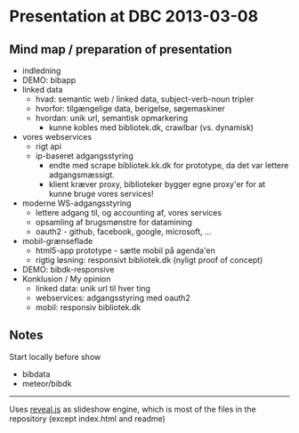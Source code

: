 # Presentation at DBC 2013-03-08


## Mind map / preparation of presentation


- indledning
- DEMO: bibapp
- linked data
    - hvad: semantic web / linked data, subject-verb-noun tripler
    - hvorfor: tilgængelige data, berigelse, søgemaskiner
    - hvordan: unik url, semantisk opmarkering
        - kunne kobles med bibliotek.dk, crawlbar (vs. dynamisk)
- vores webservices
    - rigt api
    - ip-baseret adgangsstyring
        - endte med scrape bibliotek.kk.dk for prototype, da det var lettere adgangsmæssigt.
        - klient kræver proxy, biblioteker bygger egne proxy'er for at kunne bruge vores services!
- moderne WS-adgangsstyring
    - lettere adgang til, og accounting af, vores services
    - opsamling af brugsmønstre for datamining
    - oauth2 - github, facebook, google, microsoft, ...
- mobil-grænseflade
    - html5-app prototype - sætte mobil på agenda'en
    - rigtig løsning: responsivt bibliotek.dk (nyligt proof of concept)
- DEMO: bibdk-responsive
- Konklusion / My opinion
    - linked data: unik url til hver ting
    - webservices: adgangsstyring med oauth2
    - mobil: responsiv bibliotek.dk

## Notes

Start locally before show
- bibdata
- meteor/bibdk

----

Uses [reveal.js](https://github.com/hakimel/reveal.js/) as slideshow engine, which is most of the files in the repository (except index.html and readme)
